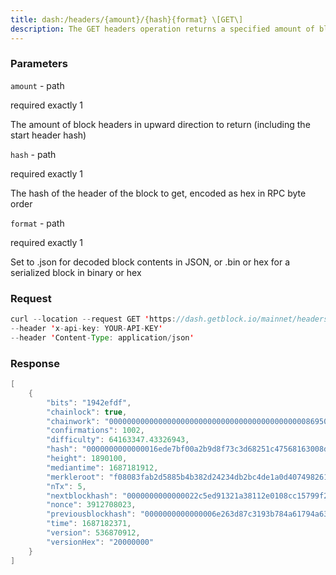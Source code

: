 ```yaml
---
title: dash:/headers/{amount}/{hash}{format} \[GET\]
description: The GET headers operation returns a specified amount of block headers inupward direction.
---
```


### Parameters


`amount` - path

required exactly 1

The amount of block headers in upward direction to return (including the
start header hash)

`hash` - path

required exactly 1

The hash of the header of the block to get, encoded as hex in RPC byte
order

`format` - path

required exactly 1

Set to .json for decoded block contents in JSON, or .bin or hex for a
serialized block in binary or hex

### Request

``` java
curl --location --request GET 'https://dash.getblock.io/mainnet/headers/0000000000000016ede7bf00a2b9d8f73c3d68251c47568163008d3bc44ad1a6/0000000000000016ede7bf00a2b9d8f73c3d68251c47568163008d3bc44ad1a6.json' 
--header 'x-api-key: YOUR-API-KEY' 
--header 'Content-Type: application/json'
```

###  Response

``` java
[
    {
        "bits": "1942efdf",
        "chainlock": true,
        "chainwork": "000000000000000000000000000000000000000000008695091d14d6adae42c9",
        "confirmations": 1002,
        "difficulty": 64163347.43326943,
        "hash": "0000000000000016ede7bf00a2b9d8f73c3d68251c47568163008d3bc44ad1a6",
        "height": 1890100,
        "mediantime": 1687181912,
        "merkleroot": "f08083fab2d5885b4b382d24234db2bc4de1a0d407498261e9fa6b8975449d87",
        "nTx": 5,
        "nextblockhash": "0000000000000022c5ed91321a38112e0108cc15799f21476d6636e14e8d7e32",
        "nonce": 3912708023,
        "previousblockhash": "0000000000000006e263d87c3193b784a61794a63720831bdb32acdf6715133d",
        "time": 1687182371,
        "version": 536870912,
        "versionHex": "20000000"
    }
]
```

